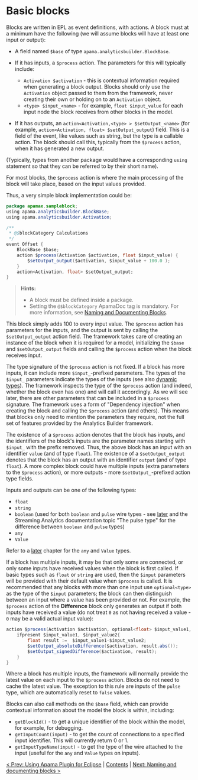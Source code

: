 # Basic blocks

Blocks are written in EPL as event definitions, with actions. A block must at a minimum have the following (we will assume blocks will have at least one input or output):

* A field named `$base` of type `apama.analyticsbuilder.BlockBase`.
* If it has inputs, a `$process` action. The parameters for this will typically include:

  * `Activation $activation` - this is contextual information required when generating a block output. Blocks should only use the `Activation` object passed to them from the framework, never creating their own or holding on to an `Activation` object.
  * `<type> $input_<name>` - for example, `float $input_value` for each input node the block receives from other blocks in the model.

* If it has outputs, an `action<Activation,<type> > $setOutput_<name>` (for example, `action<Activation, float> $setOutput_output`) field. This is a field of the event, like values such as string, but the type is a callable action. The block should call this, typically from the `$process` action, when it has generated a new output.

(Typically, types from another package would have a corresponding `using` statement so that they can be referred to by their short name).

For most blocks, the `$process` action is where the main processing of the block will take place, based on the input values provided.

Thus, a very simple block implementation could be:

```Java
package apamax.sampleblock;
using apama.analyticsbuilder.BlockBase;
using apama.analyticsbuilder.Activation;

/**
 * @$blockCategory Calculations
 */
event Offset {
    BlockBase $base;
    action $process(Activation $activation, float $input_value) {
        $setOutput_output($activation, $input_value + 100.0 );
    }
    action<Activation, float> $setOutput_output;
}
```
> **Hints:**
> - A block must be defined inside a package.
> - Setting the `@$blockCategory` ApamaDoc tag is mandatory.  For more information, see [Naming and Documenting Blocks](020-NamingAndDoc.md).


This block simply adds 100 to every input value. The `$process` action has parameters for the inputs, and the output is sent by calling the `$setOutput_output` action field. The framework takes care of creating an instance of the block when it is required for a model, initializing the `$base` and `$setOutput_output` fields and calling the `$process` action when the block receives input.

The type signature of the `$process` action is not fixed. If a block has more inputs, it can include more `$input_`-prefixed parameters. The types of the `$input_` parameters indicate the types of the inputs (see also [dynamic types](080-DynamicTypes.md)). The framework inspects the type of the `$process` action (and indeed, whether the block even has one) and will call it accordingly. As we will see later, there are other parameters that can be included in a `$process` signature. The framework uses a form of "Dependency injection" when creating the block and calling the `$process` action (and others). This means that blocks only need to mention the parameters they require, not the full set of features provided by the Analytics Builder framework.

The existence of a `$process` action denotes that the block has inputs, and the identifiers of the block's inputs are the parameter names starting with `$input_` with the prefix removed. Thus, the above block has an input with an identifier `value` (and of type `float`). The existence of a `$setOutput_output` denotes that the block has an output with an identifier `output` (and of type `float`). A more complex block could have multiple inputs (extra parameters to the `$process` action), or more outputs - more `$setOutput_`-prefixed action type fields.

Inputs and outputs can be one of the following types:

* `float`
* `string`
* `boolean` \(used for both `boolean` and `pulse` wire types - see [later](080-DynamicTypes.md) and the Streaming Analytics documentation topic "The pulse type" for the difference between `boolean` and `pulse` types\)
* `any`
* `Value`

Refer to a [later](090-ValueType.md) chapter for the `any` and `Value` types.

If a block has multiple inputs, it may be that only some are connected, or only some inputs have received values when the block is first called. If basic types such as `float` or `string` are used, then the `$input` parameters will be provided with their default value when `$process` is called. It is recommended that any blocks with more than one input use `optional<type>` as the type of the `$input` parameters; the block can then distinguish between an input where a value has been provided or not. For example, the `$process` action of the **Difference** block only generates an output if both inputs have received a value (do not treat `0` as not having received a value - `0` may be a valid actual input value):

```Java
action $process(Activation $activation, optional<float> $input_value1, optional<float> $input_value2) {
    ifpresent $input_value1, $input_value2{
        float result :=  $input_value1-$input_value2;
        $setOutput_absoluteDifference($activation, result.abs());
        $setOutput_signedDifference($activation, result);
    }
}
```

Where a block has multiple inputs, the framework will normally provide the latest value on each input to the `$process` action. Blocks do not need to cache the latest value. The exception to this rule are inputs of the `pulse` type, which are automatically reset to `false` values.

Blocks can also call methods on the `$base` field, which can provide contextual information about the model the block is within, including:

* `getBlockId()` - to get a unique identifier of the block within the model, for example, for debugging.
* `getInputCount(input)` - to get the count of connections to a specified input identifier. This will currently return 0 or 1.
* `getInputTypeName(input)` - to get the type of the wire attached to the input (useful for the `any` and `Value` types on inputs).

[< Prev: Using Apama Plugin for Eclipse](007-UsingDesigner.md) | [Contents](000-contents.md) | [Next: Naming and documenting blocks >](020-NamingAndDoc.md) 
